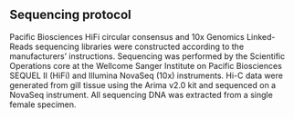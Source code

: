 ## Sequencing protocol
Pacific Biosciences HiFi circular consensus and 10x Genomics Linked-Reads sequencing libraries were constructed according to the manufacturers’ instructions. Sequencing was performed by the Scientific Operations core at the Wellcome Sanger Institute on Pacific Biosciences SEQUEL II (HiFi) and Illumina NovaSeq (10x) instruments. Hi-C data were generated from gill tissue using the Arima v2.0 kit and sequenced on a NovaSeq instrument. All sequencing DNA was extracted from a single female specimen.
